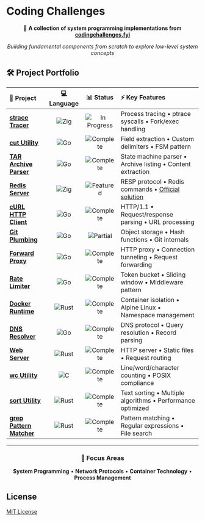 # Coding Challenges

<div align="center">

🚀 **A collection of system programming implementations from [codingchallenges.fyi](https://codingchallenges.fyi)**

*Building fundamental components from scratch to explore low-level system concepts*

</div>

## 🛠️ Project Portfolio

| 🎯 **Project** | 💻 **Language** | 📊 **Status** | ⚡ **Key Features** |
|:---|:---:|:---:|:---|
| **[strace Tracer](strace/zig-strace)** | ![Zig](https://img.shields.io/badge/-Zig-F7A41D?style=flat&logo=zig&logoColor=white) | ![In Progress](https://img.shields.io/badge/In_Progress-yellow?style=flat-square) | Process tracing • ptrace syscalls • Fork/exec handling |
| **[cut Utility](cut/cc-go-cut)** | ![Go](https://img.shields.io/badge/-Go-00ADD8?style=flat&logo=go&logoColor=white) | ![Complete](https://img.shields.io/badge/Complete-blue?style=flat-square) | Field extraction • Custom delimiters • FSM pattern |
| **[TAR Archive Parser](tar/gotar)** | ![Go](https://img.shields.io/badge/-Go-00ADD8?style=flat&logo=go&logoColor=white) | ![Complete](https://img.shields.io/badge/Complete-blue?style=flat-square) | State machine parser • Archive listing • Content extraction |
| **[Redis Server](redis-server/zig-redis-server)** | ![Zig](https://img.shields.io/badge/-Zig-F7A41D?style=flat&logo=zig&logoColor=white) | ![Featured](https://img.shields.io/badge/Featured-brightgreen?style=flat-square) | RESP protocol • Redis commands • [Official solution](https://github.com/CodingChallengesFYI/SharedSolutions/blob/main/Solutions/challenge-redis.md) |
| **[cURL HTTP Client](curl/cc-go-curl)** | ![Go](https://img.shields.io/badge/-Go-00ADD8?style=flat&logo=go&logoColor=white) | ![Complete](https://img.shields.io/badge/Complete-blue?style=flat-square) | HTTP/1.1 • Request/response parsing • URL processing |
| **[Git Plumbing](git/cc-go-git)** | ![Go](https://img.shields.io/badge/-Go-00ADD8?style=flat&logo=go&logoColor=white) | ![Partial](https://img.shields.io/badge/Partial-orange?style=flat-square) | Object storage • Hash functions • Git internals |
| **[Forward Proxy](forwardproxy/go-forward-proxy)** | ![Go](https://img.shields.io/badge/-Go-00ADD8?style=flat&logo=go&logoColor=white) | ![Complete](https://img.shields.io/badge/Complete-blue?style=flat-square) | HTTP proxy • Connection tunneling • Request forwarding |
| **[Rate Limiter](rate-limiter/cc-go-ratelimiter)** | ![Go](https://img.shields.io/badge/-Go-00ADD8?style=flat&logo=go&logoColor=white) | ![Complete](https://img.shields.io/badge/Complete-blue?style=flat-square) | Token bucket • Sliding window • Middleware pattern |
| **[Docker Runtime](docker/rust-docker)** | ![Rust](https://img.shields.io/badge/-Rust-000000?style=flat&logo=rust&logoColor=white) | ![Complete](https://img.shields.io/badge/Complete-blue?style=flat-square) | Container isolation • Alpine Linux • Namespace management |
| **[DNS Resolver](dns-resolver/cc-go-dns-resolver)** | ![Go](https://img.shields.io/badge/-Go-00ADD8?style=flat&logo=go&logoColor=white) | ![Complete](https://img.shields.io/badge/Complete-blue?style=flat-square) | DNS protocol • Query resolution • Record parsing |
| **[Web Server](web-server/rust-webserver)** | ![Rust](https://img.shields.io/badge/-Rust-000000?style=flat&logo=rust&logoColor=white) | ![Complete](https://img.shields.io/badge/Complete-blue?style=flat-square) | HTTP server • Static files • Request routing |
| **[wc Utility](wc/c-wc)** | ![C](https://img.shields.io/badge/-C-A8B9CC?style=flat&logo=c&logoColor=black) | ![Complete](https://img.shields.io/badge/Complete-blue?style=flat-square) | Line/word/character counting • POSIX compliance |
| **[sort Utility](sort/rust-sort)** | ![Rust](https://img.shields.io/badge/-Rust-000000?style=flat&logo=rust&logoColor=white) | ![Complete](https://img.shields.io/badge/Complete-blue?style=flat-square) | Text sorting • Multiple algorithms • Performance optimized |
| **[grep Pattern Matcher](grep/rust-grep)** | ![Rust](https://img.shields.io/badge/-Rust-000000?style=flat&logo=rust&logoColor=white) | ![Complete](https://img.shields.io/badge/Complete-blue?style=flat-square) | Pattern matching • Regular expressions • File search |

---

<div align="center">

### 🎯 **Focus Areas**
**System Programming** • **Network Protocols** • **Container Technology** • **Process Management**

</div>

## License

[MIT License](LICENSE)
